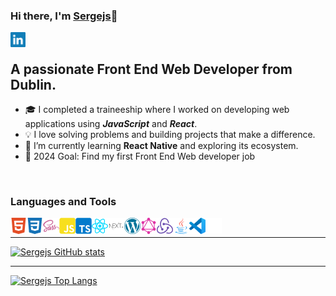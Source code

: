 ### Hi there, I'm [Sergejs][website]👋

[<img align="left" width="24px" alt="linkedin" color="#0A66C2" src="./icons/linkedin.png" />][linkedin]

<br/>

## A passionate Front End Web Developer from Dublin.

- 🎓 I completed a traineeship where I worked on developing web applications using **_JavaScript_**
  and **_React_**.
- 💡 I love solving problems and building projects that make a difference.
- 🌱 I’m currently learning **React Native** and exploring its ecosystem.
- 🥅 2024 Goal: Find my first Front End Web developer job

<br/>

### Languages and Tools

[<img align="left" width="26px" alt="html" src="./icons/html.png" />]()
[<img align="left" width="26px" alt="css" src="./icons/css.png" />]()
[<img align="left" width="26px" alt="sass" src="./icons/sass.png" />]()
[<img align="left" width="26px" alt="javascript" src="./icons/js.png" />]()
[<img align="left" width="26px" alt="typescript" src="./icons/ts.png" />]()
[<img align="left" width="26px" alt="react" src="./icons/react.png" />]()
[<img align="left" width="26px" alt="nextjs" src="./icons/nextjs.png" />]()
[<img align="left" width="26px" alt="wordpress" src="./icons/wordpress.png" />]()
[<img align="left" width="26px" alt="graphql" src="./icons/graphql.png" />]()
[<img align="left" width="26px" alt="redux" src="./icons/redux.png" />]()
[<img align="left" width="26px" alt="java" src="./icons/java.png" />]()
[<img align="left" width="26px" alt="vscode" src="./icons/vscode.png" />]()
[<img align="left" width="26px" alt="github" src="./icons/github.png" />]()

<br/>

---

[![Sergejs GitHub stats](https://github-readme-stats-mu-green.vercel.app/api?username=Sergio0831&show_icons=true&theme=radical)](https://github.com/Sergio0831/github-readme-stats)

---

[![Sergejs Top Langs](https://github-readme-stats-mu-green.vercel.app/api/top-langs?username=Sergio0831&langs_count=8)](https://github.com/Sergio0831/github-readme-stats)

[website]: https://www.sergejs-ivcenko.com
[linkedin]: https://www.linkedin.com/in/ivcenko
[portfolio]: https://www.sergejs-ivcenko.com
